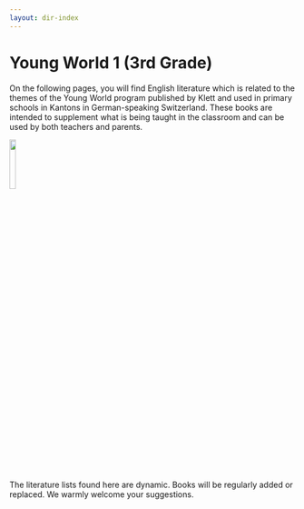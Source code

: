 ```yaml
---
layout: dir-index
---
```


# Young World 1 (3rd Grade)


On the following pages, you will find English literature which is related to the themes of the Young World program published by Klett and used in primary schools in Kantons in German-speaking Switzerland.  These books are intended to supplement what is being taught in the classroom and can be used by both teachers and parents. 

<img src="https://i.imgur.com/wcZAOPx.png" width="15%" />


The literature lists found here are dynamic.  Books will be regularly added or replaced.  We warmly welcome your suggestions.  
<!--stackedit_data:
eyJoaXN0b3J5IjpbMTc0MTYxMTY4MiwtMTg0ODk1NzI3Niw4MD
gzMDMxODYsLTEwODQzODE0MjQsLTE4OTA1NDAxMzgsLTY5Mzc3
MDI4NiwtNDgxODcyOTEwXX0=
-->